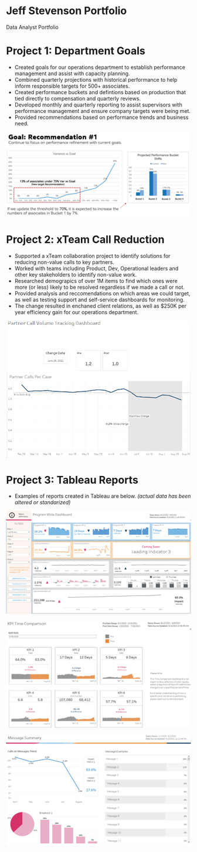 # Jeff Stevenson Portfolio
Data Analyst Portfolio
<br/>

# Project 1: Department Goals
* Created goals for our operations department to establish performance management and assist with capacity planning.
* Combined quarterly projections with historical performance to help inform responsible targets for 500+ associates.
* Created performance buckets and defintions based on production that tied directly to compensation and quarterly reviews.
* Developed monthly and quarterly reporting to assist supervisors with performance management and ensure company targets were being met.
* Provided recommendations based on performance trends and business need.  

![](images/goal%20rec%202.png)
<br/>

# Project 2: xTeam Call Reduction
* Supported a xTeam collaboration project to identify solutions for reducing non-value calls to key partners.
* Worked with teams including Product, Dev, Operational leaders and other key stakeholders to identify non-value work.
* Researched demograpics of over 1M items to find which ones were more (or less) likely to be resolved regardless if we made a call or not.
* Provided analysis and reccomendations on which areas we could target, as well as testing support and self-service dashboards for monitoring.
* The change resulted in enchaned client relations, as well as $250K per year efficiency gain for our operations department.

![](images/Call%20tracking.png)
<br/>

# Project 3: Tableau Reports
* Examples of reports created in Tableau are below. 
*(actual data has been altered or standarized)*

![](images/Program%20Wide.png)
<br/>

![](images/Time%20comparison.png)
<br/>

![](images/Message%20Summary.png)
